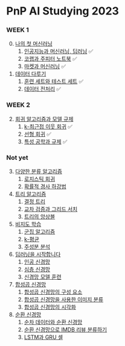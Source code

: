 # PnP AI Studying 2023

### WEEK 1

0. [나의 첫 머신러닝](https://github.com/RFLXN/PnP.AI.2023/tree/main/doc/0.%20%EB%82%98%EC%9D%98%20%EC%B2%AB%20%EB%A8%B8%EC%8B%A0%EB%9F%AC%EB%8B%9D)
    1. [인공지능과 머신러닝, 딥러닝](https://github.com/RFLXN/PnP.AI.2023/tree/main/doc/0.%20%EB%82%98%EC%9D%98%20%EC%B2%AB%20%EB%A8%B8%EC%8B%A0%EB%9F%AC%EB%8B%9D/1.%20%EC%9D%B8%EA%B3%B5%EC%A7%80%EB%8A%A5%EA%B3%BC%20%EB%A8%B8%EC%8B%A0%EB%9F%AC%EB%8B%9D%2C%20%EB%94%A5%EB%9F%AC%EB%8B%9D) ✅
    2. [코랩과 주피터 노트북](https://github.com/RFLXN/PnP.AI.2023/tree/main/doc/0.%20%EB%82%98%EC%9D%98%20%EC%B2%AB%20%EB%A8%B8%EC%8B%A0%EB%9F%AC%EB%8B%9D/2.%20%EC%BD%94%EB%9E%A9%EA%B3%BC%20%EC%A3%BC%ED%94%BC%ED%84%B0%20%EB%85%B8%ED%8A%B8%EB%B6%81) ✅
    3. [마켓과 머신러닝](https://github.com/RFLXN/PnP.AI.2023/tree/main/doc/0.%20%EB%82%98%EC%9D%98%20%EC%B2%AB%20%EB%A8%B8%EC%8B%A0%EB%9F%AC%EB%8B%9D/3.%20%EB%A7%88%EC%BC%93%EA%B3%BC%20%EB%A8%B8%EC%8B%A0%EB%9F%AC%EB%8B%9D) ✅
1. [데이터 다루기](https://github.com/RFLXN/PnP.AI.2023/tree/main/doc/1.%20%EB%8D%B0%EC%9D%B4%ED%84%B0%20%EB%8B%A4%EB%A3%A8%EA%B8%B0)
    1. [훈련 세트와 테스트 세트](https://github.com/RFLXN/PnP.AI.2023/tree/main/doc/1.%20%EB%8D%B0%EC%9D%B4%ED%84%B0%20%EB%8B%A4%EB%A3%A8%EA%B8%B0/1.%20%ED%9B%88%EB%A0%A8%20%EC%84%B8%ED%8A%B8%EC%99%80%20%ED%85%8C%EC%8A%A4%ED%8A%B8%20%EC%84%B8%ED%8A%B8) ✅
    2. [데이터 전처리](https://github.com/RFLXN/PnP.AI.2023/tree/main/doc/1.%20%EB%8D%B0%EC%9D%B4%ED%84%B0%20%EB%8B%A4%EB%A3%A8%EA%B8%B0/2.%20%EB%8D%B0%EC%9D%B4%ED%84%B0%20%EC%A0%84%EC%B2%98%EB%A6%AC) ✅

### WEEK 2

2. [회귀 알고리즘과 모델 규제](https://github.com/RFLXN/PnP.AI.2023/tree/main/doc/2.%20%ED%9A%8C%EA%B7%80%20%EC%95%8C%EA%B3%A0%EB%A6%AC%EC%A6%98%EA%B3%BC%20%EB%AA%A8%EB%8D%B8%20%EA%B7%9C%EC%A0%9C)
    1. [k-최근접 이웃 회귀](https://github.com/RFLXN/PnP.AI.2023/tree/main/doc/2.%20%ED%9A%8C%EA%B7%80%20%EC%95%8C%EA%B3%A0%EB%A6%AC%EC%A6%98%EA%B3%BC%20%EB%AA%A8%EB%8D%B8%20%EA%B7%9C%EC%A0%9C/1.%20k-%EC%B5%9C%EA%B7%BC%EC%A0%91%20%EC%9D%B4%EC%9B%83%20%ED%9A%8C%EA%B7%80) ✅
    2. [선형 회귀](https://github.com/RFLXN/PnP.AI.2023/tree/main/doc/2.%20%ED%9A%8C%EA%B7%80%20%EC%95%8C%EA%B3%A0%EB%A6%AC%EC%A6%98%EA%B3%BC%20%EB%AA%A8%EB%8D%B8%20%EA%B7%9C%EC%A0%9C/2.%20%EC%84%A0%ED%98%95%20%ED%9A%8C%EA%B7%80) ✅
    3. [특성 공학과 규제](https://github.com/RFLXN/PnP.AI.2023/tree/main/doc/2.%20%ED%9A%8C%EA%B7%80%20%EC%95%8C%EA%B3%A0%EB%A6%AC%EC%A6%98%EA%B3%BC%20%EB%AA%A8%EB%8D%B8%20%EA%B7%9C%EC%A0%9C/3.%20%ED%8A%B9%EC%84%B1%20%EA%B3%B5%ED%95%99%EA%B3%BC%20%EA%B7%9C%EC%A0%9C) ✅

### Not yet

3. [다양한 분류 알고리즘](https://github.com/RFLXN/PnP.AI.2023/tree/main/doc/3.%20%EB%8B%A4%EC%96%91%ED%95%9C%20%EB%B6%84%EB%A5%98%20%EC%95%8C%EA%B3%A0%EB%A6%AC%EC%A6%98)
    1. [로지스틱 회귀](https://github.com/RFLXN/PnP.AI.2023/tree/main/doc/3.%20%EB%8B%A4%EC%96%91%ED%95%9C%20%EB%B6%84%EB%A5%98%20%EC%95%8C%EA%B3%A0%EB%A6%AC%EC%A6%98/1.%20%EB%A1%9C%EC%A7%80%EC%8A%A4%ED%8B%B1%20%ED%9A%8C%EA%B7%80)
    2. [확률적 경사 하강법](https://github.com/RFLXN/PnP.AI.2023/tree/main/doc/3.%20%EB%8B%A4%EC%96%91%ED%95%9C%20%EB%B6%84%EB%A5%98%20%EC%95%8C%EA%B3%A0%EB%A6%AC%EC%A6%98/2.%20%ED%99%95%EB%A5%A0%EC%A0%81%20%EA%B2%BD%EC%82%AC%20%ED%95%98%EA%B0%95%EB%B2%95)
4. [트리 알고리즘](https://github.com/RFLXN/PnP.AI.2023/tree/main/doc/4.%20%ED%8A%B8%EB%A6%AC%20%EC%95%8C%EA%B3%A0%EB%A6%AC%EC%A6%98)
    1. [결정 트리](https://github.com/RFLXN/PnP.AI.2023/tree/main/doc/4.%20%ED%8A%B8%EB%A6%AC%20%EC%95%8C%EA%B3%A0%EB%A6%AC%EC%A6%98/1.%20%EA%B2%B0%EC%A0%95%20%ED%8A%B8%EB%A6%AC)
    2. [교차 검증과 그리드 서치](https://github.com/RFLXN/PnP.AI.2023/tree/main/doc/4.%20%ED%8A%B8%EB%A6%AC%20%EC%95%8C%EA%B3%A0%EB%A6%AC%EC%A6%98/2.%20%EA%B5%90%EC%B0%A8%20%EA%B2%80%EC%A6%9D%EA%B3%BC%20%EA%B7%B8%EB%A6%AC%EB%93%9C%20%EC%84%9C%EC%B9%98)
    3. [트리의 앙상블](https://github.com/RFLXN/PnP.AI.2023/tree/main/doc/4.%20%ED%8A%B8%EB%A6%AC%20%EC%95%8C%EA%B3%A0%EB%A6%AC%EC%A6%98/3.%20%ED%8A%B8%EB%A6%AC%EC%9D%98%20%EC%95%99%EC%83%81%EB%B8%94)
5. [비지도 학습](https://github.com/RFLXN/PnP.AI.2023/tree/main/doc/5.%20%EB%B9%84%EC%A7%80%EB%8F%84%20%ED%95%99%EC%8A%B5)
    1. [군집 알고리즘](https://github.com/RFLXN/PnP.AI.2023/tree/main/doc/5.%20%EB%B9%84%EC%A7%80%EB%8F%84%20%ED%95%99%EC%8A%B5/1.%20%EA%B5%B0%EC%A7%91%20%EC%95%8C%EA%B3%A0%EB%A6%AC%EC%A6%98)
    2. [k-평균](https://github.com/RFLXN/PnP.AI.2023/tree/main/doc/5.%20%EB%B9%84%EC%A7%80%EB%8F%84%20%ED%95%99%EC%8A%B5/2.%20k-%ED%8F%89%EA%B7%A0)
    3. [주성분 분석](https://github.com/RFLXN/PnP.AI.2023/tree/main/doc/5.%20%EB%B9%84%EC%A7%80%EB%8F%84%20%ED%95%99%EC%8A%B5/3.%20%EC%A3%BC%EC%84%B1%EB%B6%84%20%EB%B6%84%EC%84%9D)
6. [딥러닝을 시작합니다](https://github.com/RFLXN/PnP.AI.2023/tree/main/doc/6.%20%EB%94%A5%EB%9F%AC%EB%8B%9D%EC%9D%84%20%EC%8B%9C%EC%9E%91%ED%95%A9%EB%8B%88%EB%8B%A4)
    1. [인공 신경망](https://github.com/RFLXN/PnP.AI.2023/tree/main/doc/6.%20%EB%94%A5%EB%9F%AC%EB%8B%9D%EC%9D%84%20%EC%8B%9C%EC%9E%91%ED%95%A9%EB%8B%88%EB%8B%A4/1.%20%EC%9D%B8%EA%B3%B5%20%EC%8B%A0%EA%B2%BD%EB%A7%9D)
    2. [심층 신경망](https://github.com/RFLXN/PnP.AI.2023/tree/main/doc/6.%20%EB%94%A5%EB%9F%AC%EB%8B%9D%EC%9D%84%20%EC%8B%9C%EC%9E%91%ED%95%A9%EB%8B%88%EB%8B%A4/2.%20%EC%8B%AC%EC%B8%B5%20%EC%8B%A0%EA%B2%BD%EB%A7%9D)
    3. [신경망 모델 훈련](https://github.com/RFLXN/PnP.AI.2023/tree/main/doc/6.%20%EB%94%A5%EB%9F%AC%EB%8B%9D%EC%9D%84%20%EC%8B%9C%EC%9E%91%ED%95%A9%EB%8B%88%EB%8B%A4/3.%20%EC%8B%A0%EA%B2%BD%EB%A7%9D%20%EB%AA%A8%EB%8D%B8%20%ED%9B%88%EB%A0%A8)
7. [합성곱 신경망](https://github.com/RFLXN/PnP.AI.2023/tree/main/doc/7.%20%ED%95%A9%EC%84%B1%EA%B3%B1%20%EC%8B%A0%EA%B2%BD%EB%A7%9D)
    1. [합성곱 신경망의 구성 요소](https://github.com/RFLXN/PnP.AI.2023/tree/main/doc/7.%20%ED%95%A9%EC%84%B1%EA%B3%B1%20%EC%8B%A0%EA%B2%BD%EB%A7%9D/1.%20%ED%95%A9%EC%84%B1%EA%B3%B1%20%EC%8B%A0%EA%B2%BD%EB%A7%9D%EC%9D%98%20%EA%B5%AC%EC%84%B1%20%EC%9A%94%EC%86%8C)
    2. [합성곱 신경망을 사용한 이미지 분류](https://github.com/RFLXN/PnP.AI.2023/tree/main/doc/7.%20%ED%95%A9%EC%84%B1%EA%B3%B1%20%EC%8B%A0%EA%B2%BD%EB%A7%9D/2.%20%ED%95%A9%EC%84%B1%EA%B3%B1%20%EC%8B%A0%EA%B2%BD%EB%A7%9D%EC%9D%84%20%EC%82%AC%EC%9A%A9%ED%95%9C%20%EC%9D%B4%EB%AF%B8%EC%A7%80%20%EB%B6%84%EB%A5%98)
    3. [합성곱 신경망의 시각화](https://github.com/RFLXN/PnP.AI.2023/tree/main/doc/7.%20%ED%95%A9%EC%84%B1%EA%B3%B1%20%EC%8B%A0%EA%B2%BD%EB%A7%9D/3.%20%ED%95%A9%EC%84%B1%EA%B3%B1%20%EC%8B%A0%EA%B2%BD%EB%A7%9D%EC%9D%98%20%EC%8B%9C%EA%B0%81%ED%99%94)
8. [순환 신경망](https://github.com/RFLXN/PnP.AI.2023/tree/main/doc/8.%20%EC%88%9C%ED%99%98%20%EC%8B%A0%EA%B2%BD%EB%A7%9D)
    1. [순차 데이터와 순환 신경망](https://github.com/RFLXN/PnP.AI.2023/tree/main/doc/8.%20%EC%88%9C%ED%99%98%20%EC%8B%A0%EA%B2%BD%EB%A7%9D/1.%20%EC%88%9C%EC%B0%A8%20%EB%8D%B0%EC%9D%B4%ED%84%B0%EC%99%80%20%EC%88%9C%ED%99%98%20%EC%8B%A0%EA%B2%BD%EB%A7%9D)
    2. [순환 신경망으로 IMDB 리뷰 분류하기](https://github.com/RFLXN/PnP.AI.2023/tree/main/doc/8.%20%EC%88%9C%ED%99%98%20%EC%8B%A0%EA%B2%BD%EB%A7%9D/2.%20%EC%88%9C%ED%99%98%20%EC%8B%A0%EA%B2%BD%EB%A7%9D%EC%9C%BC%EB%A1%9C%20IMDB%20%EB%A6%AC%EB%B7%B0%20%EB%B6%84%EB%A5%98%ED%95%98%EA%B8%B0)
    3. [LSTM과 GRU 셀](https://github.com/RFLXN/PnP.AI.2023/tree/main/doc/8.%20%EC%88%9C%ED%99%98%20%EC%8B%A0%EA%B2%BD%EB%A7%9D/3.%20LSTM%EA%B3%BC%20GRU%20%EC%85%80)